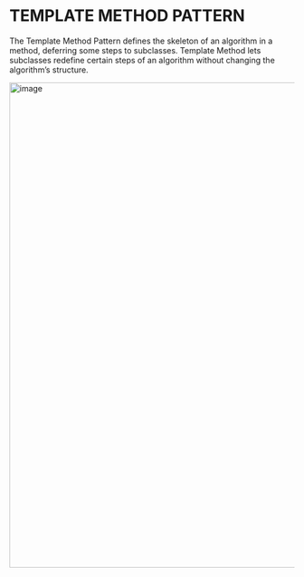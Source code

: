 # TEMPLATE METHOD PATTERN

The Template Method Pattern defines the skeleton of an algorithm in a method, deferring some steps to subclasses. Template Method lets subclasses redefine certain steps of an algorithm without changing the algorithm’s structure.

<img width="857" alt="image" src="https://github.com/azamat-aminov/head-first-design-patterns/assets/63450583/7f583751-914b-4049-9550-51ae51ca60f0">


